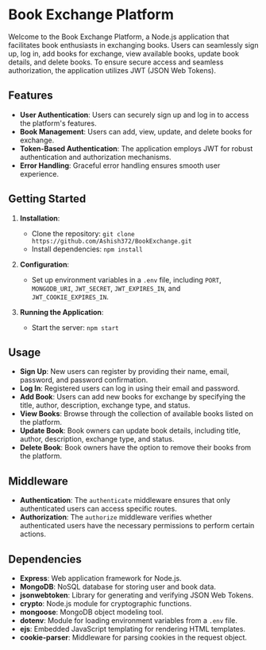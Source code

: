 # Book Exchange Platform

Welcome to the Book Exchange Platform, a Node.js application that facilitates book enthusiasts in exchanging books. Users can seamlessly sign up, log in, add books for exchange, view available books, update book details, and delete books. To ensure secure access and seamless authorization, the application utilizes JWT (JSON Web Tokens).

## Features

- **User Authentication**: Users can securely sign up and log in to access the platform's features.
- **Book Management**: Users can add, view, update, and delete books for exchange.
- **Token-Based Authentication**: The application employs JWT for robust authentication and authorization mechanisms.
- **Error Handling**: Graceful error handling ensures smooth user experience.

## Getting Started

1. **Installation**:
   - Clone the repository: `git clone https://github.com/Ashish372/BookExchange.git`
   - Install dependencies: `npm install`

2. **Configuration**:
   - Set up environment variables in a `.env` file, including `PORT`, `MONGODB_URI`, `JWT_SECRET`, `JWT_EXPIRES_IN`, and `JWT_COOKIE_EXPIRES_IN`.

3. **Running the Application**:
   - Start the server: `npm start`

## Usage

- **Sign Up**: New users can register by providing their name, email, password, and password confirmation.
- **Log In**: Registered users can log in using their email and password.
- **Add Book**: Users can add new books for exchange by specifying the title, author, description, exchange type, and status.
- **View Books**: Browse through the collection of available books listed on the platform.
- **Update Book**: Book owners can update book details, including title, author, description, exchange type, and status.
- **Delete Book**: Book owners have the option to remove their books from the platform.

## Middleware

- **Authentication**: The `authenticate` middleware ensures that only authenticated users can access specific routes.
- **Authorization**: The `authorize` middleware verifies whether authenticated users have the necessary permissions to perform certain actions.

## Dependencies

- **Express**: Web application framework for Node.js.
- **MongoDB**: NoSQL database for storing user and book data.
- **jsonwebtoken**: Library for generating and verifying JSON Web Tokens.
- **crypto**: Node.js module for cryptographic functions.
- **mongoose**: MongoDB object modeling tool.
- **dotenv**: Module for loading environment variables from a `.env` file.
- **ejs**: Embedded JavaScript templating for rendering HTML templates.
- **cookie-parser**: Middleware for parsing cookies in the request object.
